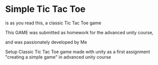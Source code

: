 # Simple Tic Tac Toe
is as you read this, a classic Tic Tac Toe game

This GAME was submitted as homework for the advanced unity course,

and was passionately developed by Me

Setup 
Classic Tic Tac Toe game made with unity as a first assignment "creating a simple game"  in advanced unity course
